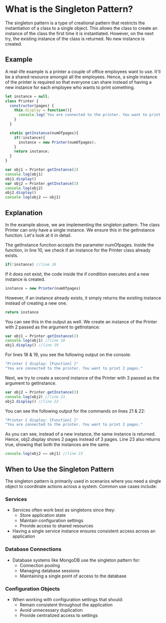 # What is the Singleton Pattern?

The singleton pattern is a type of creational pattern that restricts the instantiation of a class to a single object. This allows the class to create an instance of the class the first time it is instantiated. However, on the next try, the existing instance of the class is returned. No new instance is created.

## Example

A real-life example is a printer a couple of office employees want to use. It'll be a shared resource amongst all the employees. Hence, a single instance of the printer is required so that everyone can share instead of having a new instance for each employee who wants to print something.

```javascript
let instance = null;
class Printer {
  constructor(pages) {
    this.display = function(){
      console.log(`You are connected to the printer. You want to print ${pages} pages.`)
    }
  }

  static getInstance(numOfpages){
    if(!instance){
      instance = new Printer(numOfpages);
    }
    return instance;
  }
}

var obj1 = Printer.getInstance(2)
console.log(obj1)
obj1.display()
var obj2 = Printer.getInstance(3)
console.log(obj2)
obj2.display()
console.log(obj2 == obj1)
```

## Explanation

In the example above, we are implementing the singleton pattern. The class Printer can only have a single instance. We ensure this in the getInstance function. Let's look at it in detail.

The getInstance function accepts the parameter numOfpages. Inside the function, in line 10, we check if an instance for the Printer class already exists.

```javascript
if(!instance) //line 10
```

If it does not exist, the code inside the if condition executes and a new instance is created.

```javascript
instance = new Printer(numOfpages)
```

However, if an instance already exists, it simply returns the existing instance instead of creating a new one.

```javascript
return instance
```

You can see this in the output as well. We create an instance of the Printer with 2 passed as the argument to getInstance:

```javascript
var obj1 = Printer.getInstance(2)
console.log(obj1) //line 18
obj1.display() //line 19
```

For lines 18 & 19, you see the following output on the console:

```javascript
"Printer { display: [Function] }"
"You are connected to the printer. You want to print 2 pages."
```

Next, we try to create a second instance of the Printer with 3 passed as the argument to getInstance.

```javascript
var obj2 = Printer.getInstance(3)
console.log(obj2) //line 21
obj2.display() //line 22
```

You can see the following output for the commands on lines 21 & 22:

```javascript
"Printer { display: [Function] }"
"You are connected to the printer. You want to print 2 pages."
```

As you can see, instead of a new instance, the same instance is returned. Hence, obj2.display shows 2 pages instead of 3 pages. Line 23 also returns true, showing that both the instances are the same.

```javascript
console.log(obj2 == obj1) //line 23
```

## When to Use the Singleton Pattern

The singleton pattern is primarily used in scenarios where you need a single object to coordinate actions across a system. Common use cases include:

### Services

- Services often work best as singletons since they:
  - Store application state
  - Maintain configuration settings
  - Provide access to shared resources
- Having a single service instance ensures consistent access across an application

### Database Connections

- Database systems like MongoDB use the singleton pattern for:
  - Connection pooling
  - Managing database sessions
  - Maintaining a single point of access to the database

### Configuration Objects

- When working with configuration settings that should:
  - Remain consistent throughout the application
  - Avoid unnecessary duplication
  - Provide centralized access to settings
